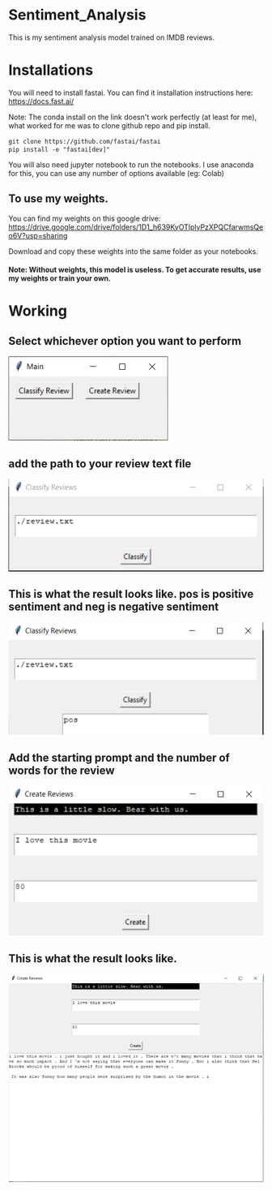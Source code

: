 # Sentiment_Analysis
This is my sentiment analysis model trained on IMDB reviews.

# Installations
You will need to install fastai. 
You can find it installation instructions here: https://docs.fast.ai/ 

Note: The conda install on the link doesn't work perfectly (at least for me), what worked for me was to clone github repo and pip install.

```
git clone https://github.com/fastai/fastai
pip install -e "fastai[dev]"
```

You will also need jupyter notebook to run the notebooks. I use anaconda for this, you can use any number of options available (eg: Colab)

## To use my weights.
You can find my weights on this google drive: https://drive.google.com/drive/folders/1D1_h639KyOTlplyPzXPQCfarwmsQeo6V?usp=sharing

Download and copy these weights into the same folder as your notebooks.

#### Note: Without weights, this model is useless. To get accurate results, use my weights or train your own.

# Working
## Select whichever option you want to perform

![Sentiment analysis home](https://github.com/akash-shastri/Images/blob/main/Sentiment%20analysis%20home.PNG)

## add the path to your review text file

![Pre Classify](https://github.com/akash-shastri/Images/blob/main/classify.PNG)

## This is what the result looks like. pos is positive sentiment and neg is negative sentiment

![Post Classify](https://github.com/akash-shastri/Images/blob/main/post%20clasify.PNG) 

## Add the starting prompt and the number of words for the review

![Pre Create](https://github.com/akash-shastri/Images/blob/main/Create%20pre.PNG)

## This is what the result looks like.

![Post Create](https://github.com/akash-shastri/Images/blob/main/create%20post.PNG)



